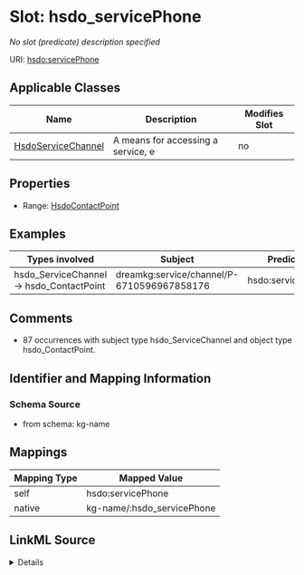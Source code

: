 

# Slot: hsdo_servicePhone


_No slot (predicate) description specified_





URI: [hsdo:servicePhone](http://schema.org/servicePhone)



<!-- no inheritance hierarchy -->





## Applicable Classes

| Name | Description | Modifies Slot |
| --- | --- | --- |
| [HsdoServiceChannel](../classes/HsdoServiceChannel.md) | A means for accessing a service, e |  no  |







## Properties

* Range: [HsdoContactPoint](../classes/HsdoContactPoint.md)






## Examples

| Types involved | Subject | Predicate | Object |
| --- | --- | --- | --- |
| hsdo_ServiceChannel → hsdo_ContactPoint | dreamkg:service/channel/P-6710596967858176 | hsdo:servicePhone | dreamkg:service/phone/6710596967858176 |


## Comments

* 87 occurrences with subject type hsdo_ServiceChannel and object type hsdo_ContactPoint.

## Identifier and Mapping Information







### Schema Source


* from schema: kg-name




## Mappings

| Mapping Type | Mapped Value |
| ---  | ---  |
| self | hsdo:servicePhone |
| native | kg-name/:hsdo_servicePhone |




## LinkML Source

<details>
```yaml
name: hsdo_servicePhone
description: No slot (predicate) description specified
comments:
- 87 occurrences with subject type hsdo_ServiceChannel and object type hsdo_ContactPoint.
examples:
- description: hsdo_ServiceChannel → hsdo_ContactPoint
  object:
    example_object: dreamkg:service/phone/6710596967858176
    example_object_type: hsdo_ContactPoint
    example_predicate: hsdo:servicePhone
    example_subject: dreamkg:service/channel/P-6710596967858176
    example_subject_type: hsdo_ServiceChannel
from_schema: kg-name
rank: 1000
slot_uri: hsdo:servicePhone
alias: hsdo_servicePhone
domain_of:
- hsdo_ServiceChannel
range: hsdo_ContactPoint

```
</details>